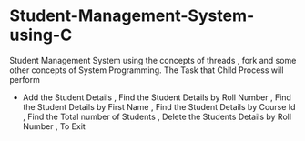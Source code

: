 # Student-Management-System-using-C
Student Management System using the concepts of threads , fork and some other concepts of System Programming.
The Task that Child Process will perform 
- Add the Student Details ,
Find the Student Details by Roll Number ,
Find the Student Details by First Name ,
Find the Student Details by Course Id , 
Find the Total number of Students ,
Delete the Students Details by Roll Number ,
To Exit

